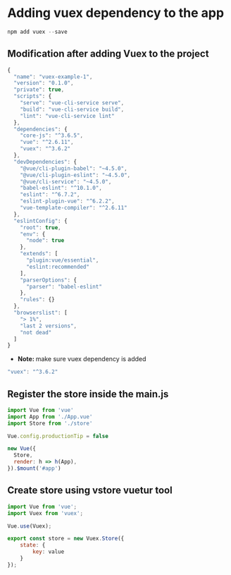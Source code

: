 # Adding vuex dependency to the app #
```js
npm add vuex --save
```

## Modification after adding Vuex to the project ##
```js
{
  "name": "vuex-example-1",
  "version": "0.1.0",
  "private": true,
  "scripts": {
    "serve": "vue-cli-service serve",
    "build": "vue-cli-service build",
    "lint": "vue-cli-service lint"
  },
  "dependencies": {
    "core-js": "^3.6.5",
    "vue": "^2.6.11",
    "vuex": "^3.6.2"
  },
  "devDependencies": {
    "@vue/cli-plugin-babel": "~4.5.0",
    "@vue/cli-plugin-eslint": "~4.5.0",
    "@vue/cli-service": "~4.5.0",
    "babel-eslint": "^10.1.0",
    "eslint": "^6.7.2",
    "eslint-plugin-vue": "^6.2.2",
    "vue-template-compiler": "^2.6.11"
  },
  "eslintConfig": {
    "root": true,
    "env": {
      "node": true
    },
    "extends": [
      "plugin:vue/essential",
      "eslint:recommended"
    ],
    "parserOptions": {
      "parser": "babel-eslint"
    },
    "rules": {}
  },
  "browserslist": [
    "> 1%",
    "last 2 versions",
    "not dead"
  ]
}
```
- <b> Note: </b> make sure vuex dependency is added 

```js
"vuex": "^3.6.2"
```

## Register the store inside the main.js ##
```js
import Vue from 'vue'
import App from './App.vue'
import Store from './store'

Vue.config.productionTip = false

new Vue({
  Store,
  render: h => h(App),
}).$mount('#app')
```

## Create store using vstore vuetur tool ##
```js
import Vue from 'vue';
import Vuex from 'vuex';

Vue.use(Vuex);

export const store = new Vuex.Store({
    state: {
        key: value
    }
});
```



